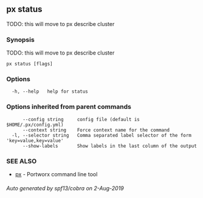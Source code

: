 ## px status

TODO: this will move to px describe cluster

### Synopsis

TODO: this will move to px describe cluster

```
px status [flags]
```

### Options

```
  -h, --help   help for status
```

### Options inherited from parent commands

```
      --config string     config file (default is $HOME/.px/config.yml)
      --context string    Force context name for the command
  -l, --selector string   Comma separated label selector of the form 'key=value,key=value'
      --show-labels       Show labels in the last column of the output
```

### SEE ALSO

* [px](px.md)	 - Portworx command line tool

###### Auto generated by spf13/cobra on 2-Aug-2019
